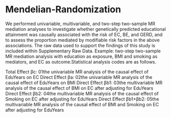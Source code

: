 # Mendelian-Randomization

We performed univariable, multivariable, and two-step two-sample MR mediation analyses to investigate whether genetically predicted educational attainment was causally associated with the risk of EC, BE, and GERD, and to assess the proportion mediated by modifiable risk factors in the above associations. The raw data used to support the findings of this study is included within Supplementary Raw Data. 
Example: two-step two-sample MR mediation analysis with education as exposure, BMI and smoking as mediators, and EC as outcome.Statistical analysis codes are as follows.

Total Effect βc: 01the univariable MR analysis of the causal effect of EduYears on EC 
Direct Effect βa: 02the univariable MR analysis of the causal effect of EduYears on BMI
Direct Effect βb1: 03the multivariable MR analysis of the causal effect of BMI on EC after adjusting for EduYears
Direct Effect βb2: 04the multivariable MR analysis of the causal effect of Smoking on EC after adjusting for EduYears
Direct Effect βb1+βb2: 05the multivariable MR analysis of the causal effect of BMI and Smoking on EC after adjusting for EduYears
